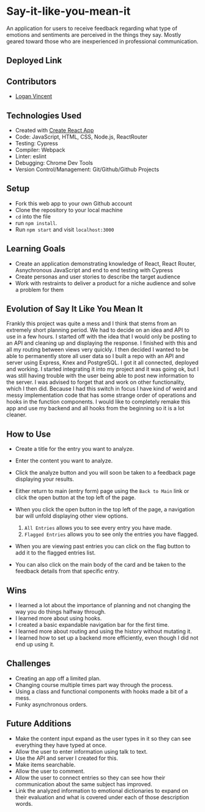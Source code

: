 # Say-it-like-you-mean-it
An application for users to receive feedback regarding what type of emotions and sentiments are perceived in the things they say.  Mostly geared toward those
who are inexperienced in professional communication. 


## Deployed Link


## Contributors
- [Logan Vincent](https://github.com/Logandv3)


## Technologies Used
* Created with [Create React App](https://github.com/facebook/create-react-app)
* Code: JavaScript, HTML, CSS, Node.js, ReactRouter
* Testing: Cypress
* Compiler: Webpack
* Linter: eslint
* Debugging: Chrome Dev Tools
* Version Control/Management: Git/Github/Github Projects


## Setup
- Fork this web app to your own Github account
- Clone the repository to your local machine
- `cd` into the file
- run `npm install`.
- Run `npm start` and visit `localhost:3000`


## Learning Goals
- Create an application demonstrating knowledge of React, React Router, Asnychronous JavaScript and end to end testing with Cypress
- Create personas and user stories to describe the target audience
- Work with restraints to deliver a product for a niche audience and solve a problem for them


## Evolution of Say It Like You Mean It
Frankly this project was quite a mess and I think that stems from an extremely short planning period.  We had to decide on an idea and API to use in a few hours.
I started off with the idea that I would only be posting to an API and cleaning up and displaying the response.  I finished with this and all my routing between
views very quickly.  I then decided I wanted to be able to permanently store all user data so I built a repo with an API and server using Express, Knex and 
PostgreSQL.  I got it all connected, deployed and working.  I started integrating it into my project and it was going ok, but I was still having trouble with the
user being able to post new information to the server.  I was advised to forget that and work on other functionality, which I then did.  Because I had this switch
in focus I have kind of weird and messy implementation code that has some strange order of operations and hooks in the function components.  I would like to
completely remake this app and use my backend and all hooks from the beginning so it is a lot cleaner.


## How to Use
- Create a title for the entry you want to analyze.
- Enter the content you want to analyze.
- Click the analyze button and you will soon be taken to a feedback page displaying your results.
- Either return to main (entry form) page using the `Back to Main` link or click the open button at the top left of the page.
- When you click the open button in the top left of the page, a navigation bar will unfold displaying other view options.
  1. `All Entries` allows you to see every entry you have made.
  2. `Flagged Entries` allows you to see only the entries you have flagged.

- When you are viewing past entries you can click on the flag button to add it to the flagged entries list.
- You can also click on the main body of the card and be taken to the feedback details from that specific entry.


## Wins
- I learned a lot about the importance of planning and not changing the way you do things halfway through.
- I learned more about using hooks.
- I created a basic expandable navigation bar for the first time.
- I learned more about routing and using the history without mutating it.
- I learned how to set up a backend more efficiently, even though I did not end up using it.


## Challenges
- Creating an app off a limited plan.  
- Changing course multiple times part way through the process.
- Using a class and functional components with hooks made a bit of a mess.
- Funky asynchronous orders.


## Future Additions
- Make the content input expand as the user types in it so they can see everything they have typed at once.
- Allow the user to enter information using talk to text.
- Use the API and server I created for this.
- Make items searchable.
- Allow the user to comment.
- Allow the user to connect entries so they can see how their communication about the same subject has improved.
- Link the analyzed information to emotional dictionaries to expand on their evaluation and what is covered under each of those description words.
